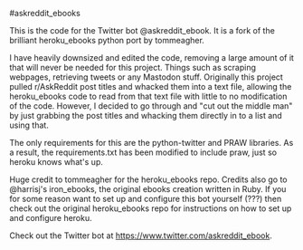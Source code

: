 #askreddit_ebooks

This is the code for the Twitter bot @askreddit_ebook. It is a fork of the brilliant heroku_ebooks python port by tommeagher.

I have heavily downsized and edited the code, removing a large amount of it that will never be needed for this project. Things such as scraping webpages, retrieving tweets or any Mastodon stuff. Originally this project pulled r/AskReddit post titles and whacked them into a text file, allowing the heroku_ebooks code to read from that text file with little to no modification of the code. However, I decided to go through and "cut out the middle man" by just grabbing the post titles and whacking them directly in to a list and using that.

The only requirements for this are the python-twitter and PRAW libraries. As a result, the requirements.txt has been modified to include praw, just so heroku knows what's up.

Huge credit to tommeagher for the heroku_ebooks repo. Credits also go to @harrisj's iron_ebooks, the original ebooks creation written in Ruby. If you for some reason want to set up and configure this bot yourself (???) then check out the original heroku_ebooks repo for instructions on how to set up and configure heroku.

Check out the Twitter bot at https://www.twitter.com/askreddit_ebook.
